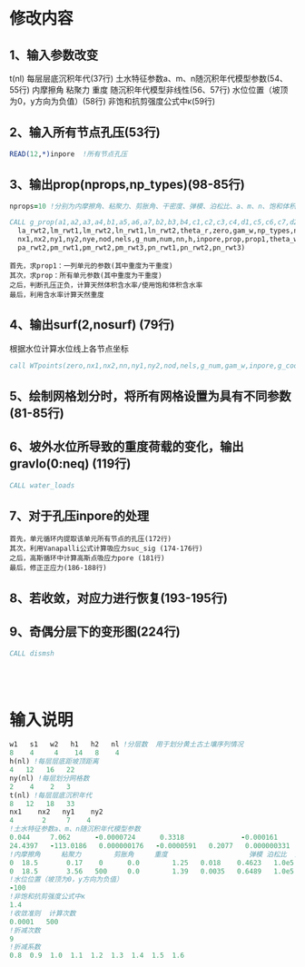 # 修改内容

## 1、输入参数改变

t(nl) 每层层底沉积年代(37行)
土水特征参数a、m、n随沉积年代模型参数(54、55行)
内摩擦角     粘聚力       重度   随沉积年代模型非线性(56、57行)
水位位置（坡顶为0，y方向为负值）(58行)
非饱和抗剪强度公式中κ(59行)

## 2、输入所有节点孔压(53行)

```fortran
READ(12,*)inpore  !所有节点孔压
```

## 3、输出prop(nprops,np_types)(98-85行)

```fortran
nprops=10 !分别为内摩擦角、粘聚力、剪胀角、干密度、弹模、泊松比、a、m、n、饱和体积含水率

CALL g_prop(a1,a2,a3,a4,b1,a5,a6,a7,b2,b3,b4,c1,c2,c3,c4,d1,c5,c6,c7,d2,d3,d5,la_rwt1,   &
  la_rwt2,lm_rwt1,lm_rwt2,ln_rwt1,ln_rwt2,theta_r,zero,gam_w,np_types,nprops,nl,ny,t,   &
  nx1,nx2,ny1,ny2,nye,nod,nels,g_num,num,nn,h,inpore,prop,prop1,theta_w,pa_rwt1,        &
  pa_rwt2,pm_rwt1,pm_rwt2,pm_rwt3,pn_rwt1,pn_rwt2,pn_rwt3)
```

```
首先，求prop1：一列单元的参数(其中重度为干重度)
其次，求prop：所有单元参数(其中重度为干重度)
之后，判断孔压正负，计算天然体积含水率/使用饱和体积含水率
最后，利用含水率计算天然重度
```

## 4、输出surf(2,nosurf) (79行)

根据水位计算水位线上各节点坐标

```fortran
call WTpoints(zero,nx1,nx2,nn,ny1,ny2,nod,nels,g_num,gam_w,inpore,g_coord,nosurf,surf,ndim)
```

## 5、绘制网格划分时，将所有网格设置为具有不同参数(81-85行)

## 6、坡外水位所导致的重度荷载的变化，输出gravlo(0:neq) (119行)

```fortran
CALL water_loads
```

## 7、对于孔压inpore的处理

```
首先，单元循环内提取该单元所有节点的孔压(172行)
其次，利用Vanapalli公式计算吸应力suc_sig (174-176行)
之后，高斯循环中计算高斯点吸应力pore (181行)
最后，修正正应力(186-188行)
```

## 8、若收敛，对应力进行恢复(193-195行)

## 9、奇偶分层下的变形图(224行)

```fortran
CALL dismsh
```

<br/>

<br/>

# 输入说明

```fortran
w1   s1   w2   h1   h2   nl !分层数  用于划分黄土古土壤序列情况
8    4     4    14   8    4
h(nl) !每层层底距坡顶距离
4   12   16   22
ny(nl) !每层划分网格数
2    4    2   3
t(nl) !每层层底沉积年代
8   12   18   33
nx1    nx2   ny1    ny2
4       2     7    4
!土水特征参数a、m、n随沉积年代模型参数
0.044     7.062      -0.0000724      0.3318              -0.000161      1.5092
24.4397   -113.0186   0.000000176   -0.0000591   0.2077   0.000000331   -0.000128   1.2664
!内摩擦角     粘聚力        剪胀角     重度                    弹模 泊松比  比重
0  18.5       0.17    0      0.0        1.25   0.018    0.4623   1.0e5   0.3  2.71
0  18.5       3.56   500     0.0        1.39   0.0035   0.6489   1.0e5   0.3  2.72
!水位位置（坡顶为0，y方向为负值）
-100
!非饱和抗剪强度公式中κ
1.4
!收敛准则  计算次数
0.0001   500
!折减次数
9
!折减系数
0.8  0.9  1.0  1.1  1.2  1.3  1.4  1.5  1.6
```